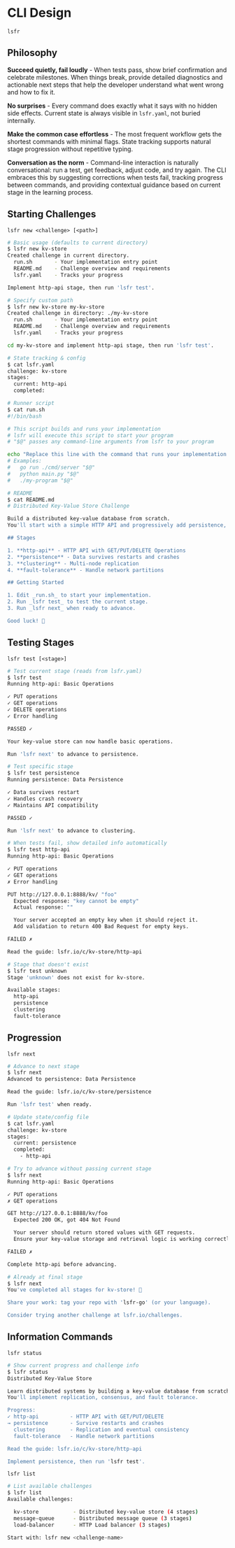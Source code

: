 # CLI Design

`lsfr`

## Philosophy

**Succeed quietly, fail loudly** - When tests pass, show brief confirmation and celebrate milestones. When things break, provide detailed diagnostics and actionable next steps that help the developer understand what went wrong and how to fix it.

**No surprises** - Every command does exactly what it says with no hidden side effects. Current state is always visible in `lsfr.yaml`, not buried internally.

**Make the common case effortless** - The most frequent workflow gets the shortest commands with minimal flags. State tracking supports natural stage progression without repetitive typing.

**Conversation as the norm** - Command-line interaction is naturally conversational: run a test, get feedback, adjust code, and try again. The CLI embraces this by suggesting corrections when tests fail, tracking progress between commands, and providing contextual guidance based on current stage in the learning process.

## Starting Challenges

`lsfr new <challenge> [<path>]`

```bash
# Basic usage (defaults to current directory)
$ lsfr new kv-store
Created challenge in current directory.
  run.sh       - Your implementation entry point
  README.md    - Challenge overview and requirements
  lsfr.yaml    - Tracks your progress

Implement http-api stage, then run 'lsfr test'.

# Specify custom path
$ lsfr new kv-store my-kv-store
Created challenge in directory: ./my-kv-store
  run.sh       - Your implementation entry point
  README.md    - Challenge overview and requirements
  lsfr.yaml    - Tracks your progress

cd my-kv-store and implement http-api stage, then run 'lsfr test'.

# State tracking & config
$ cat lsfr.yaml
challenge: kv-store
stages:
  current: http-api
  completed:

# Runner script
$ cat run.sh
#!/bin/bash

# This script builds and runs your implementation
# lsfr will execute this script to start your program
# "$@" passes any command-line arguments from lsfr to your program

echo "Replace this line with the command that runs your implementation."
# Examples:
#   go run ./cmd/server "$@"
#   python main.py "$@"
#   ./my-program "$@"

# README
$ cat README.md
# Distributed Key-Value Store Challenge

Build a distributed key-value database from scratch.
You'll start with a simple HTTP API and progressively add persistence, clustering, and fault tolerance.

## Stages

1. **http-api** - HTTP API with GET/PUT/DELETE Operations
2. **persistence** - Data survives restarts and crashes
3. **clustering** - Multi-node replication
4. **fault-tolerance** - Handle network partitions

## Getting Started

1. Edit _run.sh_ to start your implementation.
2. Run _lsfr test_ to test the current stage.
3. Run _lsfr next_ when ready to advance.

Good luck! 🚀
```

## Testing Stages

`lsfr test [<stage>]`

```bash
# Test current stage (reads from lsfr.yaml)
$ lsfr test
Running http-api: Basic Operations

✓ PUT operations
✓ GET operations
✓ DELETE operations
✓ Error handling

PASSED ✓

Your key-value store can now handle basic operations.

Run 'lsfr next' to advance to persistence.

# Test specific stage
$ lsfr test persistence
Running persistence: Data Persistence

✓ Data survives restart
✓ Handles crash recovery
✓ Maintains API compatibility

PASSED ✓

Run 'lsfr next' to advance to clustering.

# When tests fail, show detailed info automatically
$ lsfr test http-api
Running http-api: Basic Operations

✓ PUT operations
✓ GET operations
✗ Error handling

PUT http://127.0.0.1:8888/kv/ "foo"
  Expected response: "key cannot be empty"
  Actual response: ""

  Your server accepted an empty key when it should reject it.
  Add validation to return 400 Bad Request for empty keys.

FAILED ✗

Read the guide: lsfr.io/c/kv-store/http-api

# Stage that doesn't exist
$ lsfr test unknown
Stage 'unknown' does not exist for kv-store.

Available stages:
  http-api
  persistence
  clustering
  fault-tolerance
```

## Progression

`lsfr next`

```bash
# Advance to next stage
$ lsfr next
Advanced to persistence: Data Persistence

Read the guide: lsfr.io/c/kv-store/persistence

Run 'lsfr test' when ready.

# Update state/config file
$ cat lsfr.yaml
challenge: kv-store
stages:
  current: persistence
  completed:
    - http-api

# Try to advance without passing current stage
$ lsfr next
Running http-api: Basic Operations

✓ PUT operations
✗ GET operations

GET http://127.0.0.1:8888/kv/foo
  Expected 200 OK, got 404 Not Found

  Your server should return stored values with GET requests.
  Ensure your key-value storage and retrieval logic is working correctly.

FAILED ✗

Complete http-api before advancing.

# Already at final stage
$ lsfr next
You've completed all stages for kv-store! 🎉

Share your work: tag your repo with 'lsfr-go' (or your language).

Consider trying another challenge at lsfr.io/challenges.
```

## Information Commands

`lsfr status`

```bash
# Show current progress and challenge info
$ lsfr status
Distributed Key-Value Store

Learn distributed systems by building a key-value database from scratch.
You'll implement replication, consensus, and fault tolerance.

Progress:
✓ http-api          - HTTP API with GET/PUT/DELETE
→ persistence       - Survive restarts and crashes
  clustering        - Replication and eventual consistency
  fault-tolerance   - Handle network partitions

Read the guide: lsfr.io/c/kv-store/http-api

Implement persistence, then run 'lsfr test'.
```

`lsfr list`

```bash
# List available challenges
$ lsfr list
Available challenges:

  kv-store           - Distributed key-value store (4 stages)
  message-queue      - Distributed message queue (3 stages)
  load-balancer      - HTTP Load balancer (3 stages)

Start with: lsfr new <challenge-name>
```
